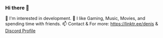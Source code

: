 ### Hi there 👋

  🎯 I'm interested in development. 
  🔷 I like Gaming, Music, Movies, and spending time with friends. 
  📫 Contact & For more: https://linktr.ee/denis & [Discord Profile](https://discord.com/users/385117340028764165)


<!--
**DenisMashov/DenisMashov** is a ✨ _special_ ✨ repository because its `README.md` (this file) appears on your GitHub profile.

Here are some ideas to get you started:

-->
 

